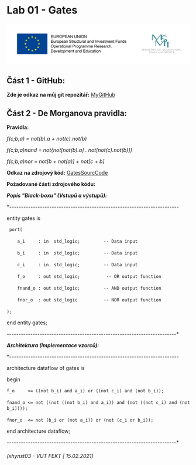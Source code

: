 # Lab 01 - Gates



![Logo](logolink_eng.jpg)

## Část 1 - GitHub:
**Zde je odkaz na můj git repozítář:** [MyGitHub](https://github.com/Heretic2k20/Digital-Electronics-1)

## Část 2 - De Morganova pravidla: 

**Pravidla:**

*f(c;b;a) = not(b).a + not(c).not(b)*

*f(c;b;a)nand = not{not[not(b).a] . not[not(c).not(b)]}*

*f(c;b;a)nor = not[b + not(a)] + not[c + b]*

**Odkaz na zdrojový kód:** [GatesSourcCode](https://www.edaplayground.com/x/wtbF)

**Požadované části zdrojového kódu:**


***Popis "Black-boxu" (Vstupů a výstupů):***

*------------------------------------------------------------------------

 entity gates is
 
     port(
     
        a_i     : in  std_logic;         -- Data input
        
        b_i     : in  std_logic;         -- Data input
        
        c_i     : in  std_logic;         -- Data input
        
        f_o     : out std_logic;          -- OR output function
        
        fnand_o : out std_logic;         -- AND output function
        
        fnor_o  : out std_logic          -- NOR output function
        
    );
    
end entity gates;

------------------------------------------------------------------------*


***Architektura (Implementace vzorců):***

*------------------------------------------------------------------------

architecture dataflow of gates is

begin

    f_o     <= ((not b_i) and a_i) or ((not c_i) and (not b_i));
    
    fnand_o <= not ((not ((not b_i) and a_i)) and (not ((not c_i) and (not b_i))));
    
    fnor_o  <= not (b_i or (not a_i)) or (not (c_i or b_i));
    
end architecture dataflow;

------------------------------------------------------------------------*

###### (xhynst03 - VUT FEKT  |  15.02.2021)
